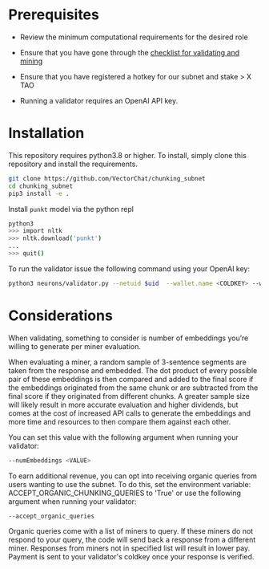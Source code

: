# Prerequisites

- Review the minimum computational requirements for the desired role

- Ensure that you have gone through the [checklist for validating and mining](https://docs.bittensor.com/subnets/checklist-for-validating-mining)

- Ensure that you have registered a hotkey for our subnet and stake > X TAO

- Running a validator requires an OpenAI API key.

# Installation

This repository requires python3.8 or higher. To install, simply clone this repository and install the requirements.
```bash
git clone https://github.com/VectorChat/chunking_subnet
cd chunking_subnet
pip3 install -e .
```

Install `punkt` model via the python repl
```bash
python3
>>> import nltk
>>> nltk.download('punkt')
...
>>> quit()
```

To run the validator issue the following command using your OpenAI key:
```bash
python3 neurons/validator.py --netuid $uid  --wallet.name <COLDKEY> --wallet.hotkey <HOTKEY> --log_level debug --openaikey <OPENAIKEY>
```

# Considerations

When validating, something to consider is number of embeddings you’re willing to generate per miner evaluation.

When evaluating a miner, a random sample of 3-sentence segments are taken from the response and embedded. The dot product of every possible pair of these embeddings is then compared and added to the final score if the embeddings originated from the same chunk or are subtracted from the final score if they originated from different chunks. A greater sample size will likely result in more accurate evaluation and higher dividends, but comes at the cost of increased API calls to generate the embeddings and more time and resources to then compare them against each other. 

You can set this value with the following argument when running your validator:
```bash
--numEmbeddings <VALUE>
```

To earn additional revenue, you can opt into receiving organic queries from users wanting to use the subnet. To do this, set the environment variable: ACCEPT_ORGANIC_CHUNKING_QUERIES to 'True' or use the following argument when running your validator:
```bash
--accept_organic_queries
```

Organic queries come with a list of miners to query. If these miners do not respond to your query, the code will send back a response from a different miner. Responses from miners not in specified list will result in lower pay. Payment is sent to your validator's coldkey once your response is verified.